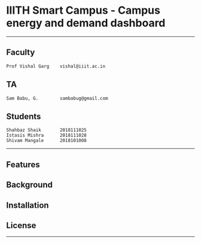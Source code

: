 # IIITH Smart Campus - Campus energy and demand dashboard

************************************

## Faculty
	Prof Vishal Garg	vishal@iiit.ac.in

## TA
	Sam Babu, G.		sambabug@gmail.com

## Students
	Shahbaz Shaik		2018111025
	Istasis Mishra		2018111028
	Shivam Mangale		2018101008

************************************

## Features

## Background

## Installation

## License

************************************